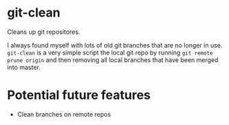 # git-clean
Cleans up git repositores.

I always found myself with lots of old git branches that are no longer in use. `git-clean` is a very simple script the local git repo by running `git remote prune origin` and then removing all local branches that have been merged into master.

# Potential future features
- Clean branches on remote repos
